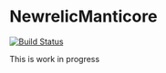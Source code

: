 [travis]: https://travis-ci.org/runtastic/newrelic-manticore

# NewrelicManticore

[![Build Status](https://travis-ci.org/runtastic/newrelic-manticore.svg?branch=master)][travis]

This is work in progress
